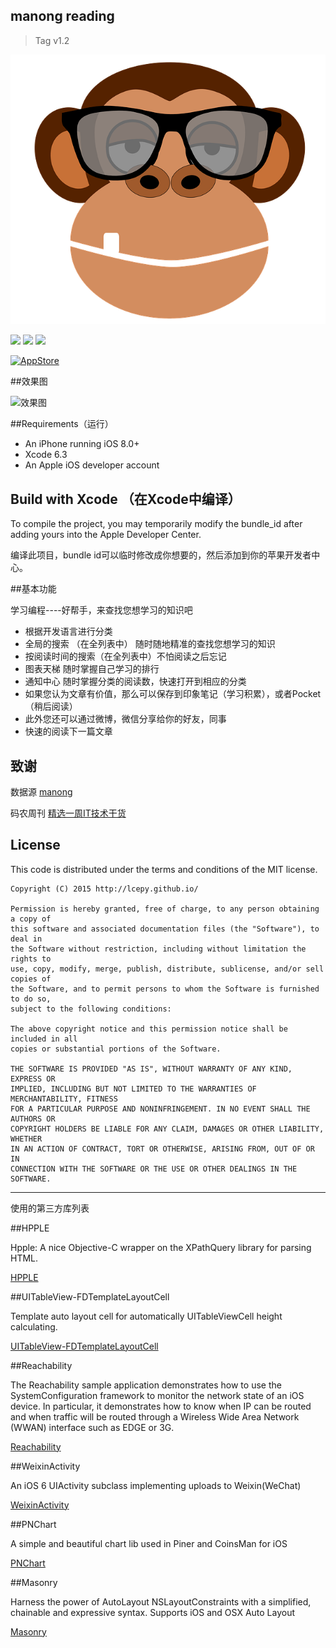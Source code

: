 ## manong reading

> Tag v1.2

![](manong-icon.png)

![](https://img.shields.io/jenkins/s/https/jenkins.qa.ubuntu.com/precise-desktop-amd64_default.svg)
![](https://img.shields.io/github/license/mashape/apistatus.svg)
![](https://camo.githubusercontent.com/770175f6c01d89c84a020706126a9e6399ff76c4/68747470733a2f2f696d672e736869656c64732e696f2f636f636f61706f64732f702f4b696e676669736865722e7376673f7374796c653d666c6174)

[<img src="http://websources.qiniudn.com/iOS/963e0ee8-9013-11e4-8091-7ece67d64729.png" width="135" height="40" alt="AppStore"/>](https://itunes.apple.com/cn/app/yuan-yi-yue/id990227579?l=en&mt=8)

##效果图

![效果图](http://7qncz5.com1.z0.glb.clouddn.com/iOS/yuanyiyuan1.png)

##Requirements（运行）

- An iPhone running iOS 8.0+
- Xcode 6.3
- An Apple iOS developer account

## Build with Xcode （在Xcode中编译）

To compile the project, you may temporarily modify the bundle_id after adding yours into the Apple Developer Center. 

编译此项目，bundle id可以临时修改成你想要的，然后添加到你的苹果开发者中心。

##基本功能

学习编程----好帮手，来查找您想学习的知识吧

* 根据开发语言进行分类
* 全局的搜索 （在全列表中） 随时随地精准的查找您想学习的知识
* 按阅读时间的搜索（在全列表中）不怕阅读之后忘记
* 图表天梯  随时掌握自己学习的排行
* 通知中心  随时掌握分类的阅读数，快速打开到相应的分类
* 如果您认为文章有价值，那么可以保存到印象笔记（学习积累），或者Pocket（稍后阅读）
* 此外您还可以通过微博，微信分享给你的好友，同事
* 快速的阅读下一篇文章

## 致谢

数据源 [manong](https://github.com/nemoTyrant/manong)

码农周刊 [精选一周IT技术干货](http://weekly.manong.io/)

## License

This code is distributed under the terms and conditions of the MIT license.

```
Copyright (C) 2015 http://lcepy.github.io/

Permission is hereby granted, free of charge, to any person obtaining a copy of
this software and associated documentation files (the "Software"), to deal in
the Software without restriction, including without limitation the rights to
use, copy, modify, merge, publish, distribute, sublicense, and/or sell copies of
the Software, and to permit persons to whom the Software is furnished to do so,
subject to the following conditions:

The above copyright notice and this permission notice shall be included in all
copies or substantial portions of the Software.

THE SOFTWARE IS PROVIDED "AS IS", WITHOUT WARRANTY OF ANY KIND, EXPRESS OR
IMPLIED, INCLUDING BUT NOT LIMITED TO THE WARRANTIES OF MERCHANTABILITY, FITNESS
FOR A PARTICULAR PURPOSE AND NONINFRINGEMENT. IN NO EVENT SHALL THE AUTHORS OR
COPYRIGHT HOLDERS BE LIABLE FOR ANY CLAIM, DAMAGES OR OTHER LIABILITY, WHETHER
IN AN ACTION OF CONTRACT, TORT OR OTHERWISE, ARISING FROM, OUT OF OR IN
CONNECTION WITH THE SOFTWARE OR THE USE OR OTHER DEALINGS IN THE SOFTWARE.
```

---

使用的第三方库列表

##HPPLE

Hpple: A nice Objective-C wrapper on the XPathQuery library for parsing HTML.

[HPPLE](https://github.com/topfunky/hpple)

##UITableView-FDTemplateLayoutCell

Template auto layout cell for automatically UITableViewCell height calculating.

[UITableView-FDTemplateLayoutCell](https://github.com/forkingdog/UITableView-FDTemplateLayoutCell)

##Reachability 

The Reachability sample application demonstrates how to use the SystemConfiguration framework to monitor the network state of an iOS device. In particular, it demonstrates how to know when IP can be routed and when traffic will be routed through a Wireless Wide Area Network (WWAN) interface such as EDGE or 3G.

[Reachability ](https://developer.apple.com/library/ios/samplecode/Reachability/Introduction/Intro.html)

##WeixinActivity

An iOS 6 UIActivity subclass implementing uploads to Weixin(WeChat)

[WeixinActivity](https://github.com/iDay/WeixinActivity)

##PNChart

A simple and beautiful chart lib used in Piner and CoinsMan for iOS

[PNChart](https://github.com/kevinzhow/PNChart)

##Masonry

Harness the power of AutoLayout NSLayoutConstraints with a simplified, chainable and expressive syntax. Supports iOS and OSX Auto Layout

[Masonry](https://github.com/SnapKit/Masonry)
